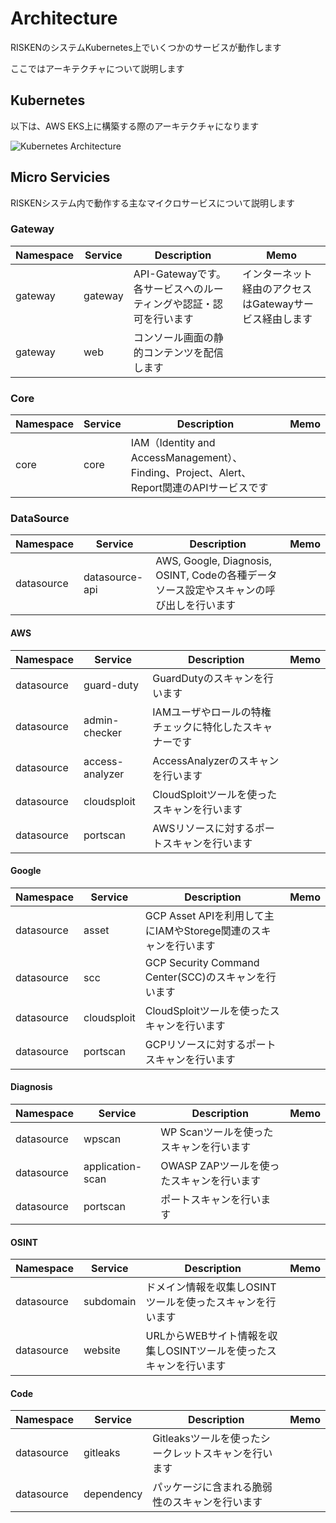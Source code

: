 # Architecture

RISKENのシステムKubernetes上でいくつかのサービスが動作します

ここではアーキテクチャについて説明します

## Kubernetes

以下は、AWS EKS上に構築する際のアーキテクチャになります

![Kubernetes Architecture](/img/admin/admin_architecture.png)

## Micro Servicies

RISKENシステム内で動作する主なマイクロサービスについて説明します

### Gateway

|Namespace|Service|Description|Memo|
|---|---|---|---|
|gateway|gateway|API-Gatewayです。各サービスへのルーティングや認証・認可を行います|インターネット経由のアクセスはGatewayサービス経由します|
|gateway|web|コンソール画面の静的コンテンツを配信します||

### Core

|Namespace|Service|Description|Memo|
|---|---|---|---|
|core|core|IAM（Identity and AccessManagement）、Finding、Project、Alert、Report関連のAPIサービスです||

### DataSource

|Namespace|Service|Description|Memo|
|---|---|---|---|
|datasource|datasource-api|AWS, Google, Diagnosis, OSINT, Codeの各種データソース設定やスキャンの呼び出しを行います||

#### AWS

|Namespace|Service|Description|Memo|
|---|---|---|---|
|datasource|guard-duty|GuardDutyのスキャンを行います||
|datasource|admin-checker|IAMユーザやロールの特権チェックに特化したスキャナーです||
|datasource|access-analyzer|AccessAnalyzerのスキャンを行います||
|datasource|cloudsploit|CloudSploitツールを使ったスキャンを行います||
|datasource|portscan|AWSリソースに対するポートスキャンを行います||

#### Google

|Namespace|Service|Description|Memo|
|---|---|---|---|
|datasource|asset|GCP Asset APIを利用して主にIAMやStorege関連のスキャンを行います||
|datasource|scc|GCP Security Command Center(SCC)のスキャンを行います||
|datasource|cloudsploit|CloudSploitツールを使ったスキャンを行います||
|datasource|portscan|GCPリソースに対するポートスキャンを行います||

#### Diagnosis

|Namespace|Service|Description|Memo|
|---|---|---|---|
|datasource|wpscan|WP Scanツールを使ったスキャンを行います||
|datasource|application-scan|OWASP ZAPツールを使ったスキャンを行います||
|datasource|portscan|ポートスキャンを行います||

#### OSINT

|Namespace|Service|Description|Memo|
|---|---|---|---|
|datasource|subdomain|ドメイン情報を収集しOSINTツールを使ったスキャンを行います||
|datasource|website|URLからWEBサイト情報を収集しOSINTツールを使ったスキャンを行います||

#### Code

|Namespace|Service|Description|Memo|
|---|---|---|---|
|datasource|gitleaks|Gitleaksツールを使ったシークレットスキャンを行います||
|datasource|dependency|パッケージに含まれる脆弱性のスキャンを行います||
